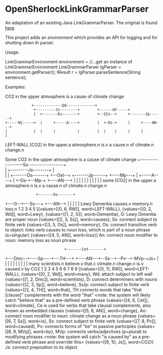 # OpenSherlockLinkGrammarParser
An adaptation of an existing Java LinkGrammarParser. The original is found [here](here "http://jlinkgrammar.sourceforge.net/").

This project adds an *environment* which provides an API for logging and for shutting down th parser.

Usage:

LinkGrammarEnvironment environment = //...get an instance of LinkGrammarEnvironment
LinkGrammarParser lgParser = environment.getParser();
IResult r = lgParser.parseSentence(String sentence);

Examples:

CO2 in the upper atmosphere is a cause of climate change



                +-------------Qd-------------+                              
                 +---------Js--------+        +------OF-----+                
                 |  +-------Ds-------+        +--SIs--+     +-------Jp------+
    +-----Wj-----+  |     +-----A----+        |  +-Ds-+     |     +----AN---+
    |            |  |     |          |        |  |    |     |     |         |
LEFT-WALL [CO2] in the upper.a atmosphere.n is.v a cause.n of climate.n change.n 


Some CO2 in the upper atmosphere is a cause of climate change
  +------------------Ss------------------+                              
  |         +---------Js--------+        |                              
  |         |  +-------Ds-------+        +--Ost--+     +-------Jp------+
  +----Mp---+  |     +-----A----+        |  +-Ds-+--Mp-+     +----AN---+
  |         |  |     |          |        |  |    |     |     |         |
some [CO2] in the upper.a atmosphere.n is.v a cause.n of climate.n change.n 


                  +-------Os-------+
  +---G--+---Ss---+        +---AN--+
  |      |        |        |       |
Lewy Dementia causes.v memory.n loss.n 
 1      2       3        4        5
[{values=[[0, 6, RW]], word=LEFT-WALL}, 
 {values=[[0, 2, Wd]], word=Lewy}, 
 {values=[[1, 2, G]], word=Dementia}, G: Lewy Dimentia are proper noun
 {values=[[2, 3, Ss]], word=causes},  Ss: connect subject to finite verb
 {values=[[3, 5, Os]], word=memory},  Os: connect transitive verb to object: links verb causes to noun loss, which is part of a noun phrase (s=singular)
 {values=[[4, 5, AN]], word=loss}]    An: connect noun modifier to noun: memory loss as noun phrase


                               +-------Cet-------+                       
  +---Dmc--+----Sp----+---TH---+       +----AN---+--Ss--+--Pv--+-MVp-+Js+
  |        |          |        |       |         |      |      |     |  |
many scientists.n believe.v that.c climate.n change.n is.v caused.v by CO2 
 1       2           3        4       5        6       6     7      8   9
[{values=[[0, 11, RW]], word=LEFT-WALL}, 
 {values=[[0, 2, Wd]], word=many}, 					Wd: attach subject to left wall
 {values=[[1, 2, Dmc]], word=scientists}, 	D: connect determiners with nouns
 {values=[[2, 3, Sp]], word=believe},   		Ss/p: connect subject to finite verb
 {values=[[3, 4, TH]], word=that}, 					TH connects words that take "that [clause]" complements with the word "that"
 	<note: the system will likely catch "believe that" as a pre-defined verb phrase
 {values=[[4, 6, Cet]], word=climate},  		Ce is used for verbs that take clausal complements, also known as embedded clauses
 {values=[[5, 6, AN]], word=change}, 				An: connect noun modifier to noun: climate change as a noun phrase
 {values=[[6, 7, Ss]], word=is}, 						Ss: connect subject to finite verb
 {values=[[7, 8, Pv]], word=caused},  			Pv: connects forms of "be" to passive participles
 {values=[[8, 9, MVp]], word=by}, 					MVp: connects verbs/adjectives (p=plural) to modifying phrases
 		<note: the system will catch "is caused by" as a pre-defined verb phrase and override this>
 {values=[[9, 10, Js]], word=CO2}] 					Js: connect preposition to its object